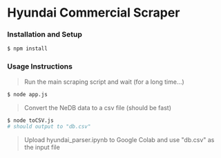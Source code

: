 # Hyundai Commercial Scraper

### Installation and Setup

```bash
$ npm install
```

### Usage Instructions

> Run the main scraping script and wait (for a long time...)

```bash
$ node app.js
```

> Convert the NeDB data to a csv file (should be fast)

```bash
$ node toCSV.js
# should output to "db.csv"
```

> Upload hyundai_parser.ipynb to Google Colab and use "db.csv" as the input file
